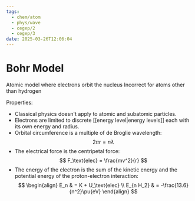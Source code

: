 ```yaml
---
tags:
  - chem/atom
  - phys/wave
  - cegep/2
  - cegep/3
date: 2025-03-26T12:06:04
---
```


# Bohr Model

Atomic model where electrons orbit the nucleus
Incorrect for atoms other than hydrogen

Properties:

- Classical physics doesn't apply to atomic and subatomic particles.
- Electrons are limited to discrete [[energy level|energy levels]] each with its own energy and radius.
- Orbital circumference is a multiple of de Broglie wavelength:
  $$
  2\pi r = n\lambda
  $$
- The electrical force is the centripetal force:
  $$
  F_\text{elec} = \frac{mv^2}{r}
  $$
- The energy of the electron is the sum of the kinetic energy and the potential energy of the proton-electron interaction:
  $$
  \begin{align}
  E_n & = K + U_\text{elec} \\
  E_{n H_2} & = -\frac{13.6}{n^2}\pu{eV}
  \end{align}
  $$